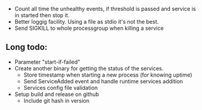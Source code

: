 * Count all time the unhealthy events, if threshold is passed and 
    service is in started then stop it.
* Better loggig facility. Using a file as stdio it's not the best.
* Send SIGKILL to whole processgroup when killing a service

## Long todo:
* Parameter "start-if-failed"
* Create another binary for getting the status of the services.
    * Store timestamp when starting a new process (for knowing uptime)
    * Send ServiceAdded event and handle runtime services addition 
    * Services config file validation
* Setup build and release on github
    * Include git hash in version